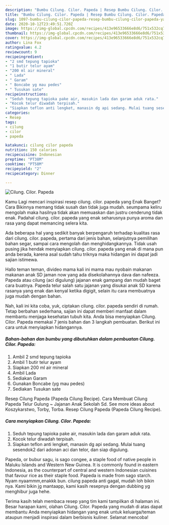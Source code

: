```yaml
---
description: "Bumbu Cilung. Cilor. Papeda | Resep Bumbu Cilung. Cilor. Papeda Yang Lezat"
title: "Bumbu Cilung. Cilor. Papeda | Resep Bumbu Cilung. Cilor. Papeda Yang Lezat"
slug: 1097-bumbu-cilung-cilor-papeda-resep-bumbu-cilung-cilor-papeda-yang-lezat
date: 2020-10-12T23:49:51.720Z
image: https://img-global.cpcdn.com/recipes/413e96533666e8d6/751x532cq70/cilung-cilor-papeda-foto-resep-utama.jpg
thumbnail: https://img-global.cpcdn.com/recipes/413e96533666e8d6/751x532cq70/cilung-cilor-papeda-foto-resep-utama.jpg
cover: https://img-global.cpcdn.com/recipes/413e96533666e8d6/751x532cq70/cilung-cilor-papeda-foto-resep-utama.jpg
author: Lina Fox
ratingvalue: 4.2
reviewcount: 9
recipeingredient:
- "2 smd tepung tapioka"
- "1 butir telur ayam"
- "200 ml air mineral"
- " Lada"
- " Garam"
- " Boncabe yg mau pedes"
- " Tusukan sate"
recipeinstructions:
- "Seduh tepung tapioka pake air, masukin lada dan garam aduk rata."
- "Kocok telur diwadah terpisah."
- "Siapkan teflon anti lengket, manasin dg api sedang. Mulai tuang sesendok2 dari adonan aci dan telor, dan siap digulung."
categories:
- Resep
tags:
- cilung
- cilor
- papeda

katakunci: cilung cilor papeda 
nutrition: 150 calories
recipecuisine: Indonesian
preptime: "PT38M"
cooktime: "PT58M"
recipeyield: "2"
recipecategory: Dinner

---
```



![Cilung. Cilor. Papeda](https://img-global.cpcdn.com/recipes/413e96533666e8d6/751x532cq70/cilung-cilor-papeda-foto-resep-utama.jpg)

Kamu Lagi mencari inspirasi resep cilung. cilor. papeda yang Enak Banget? Cara Bikinnya memang tidak susah dan tidak juga mudah. seumpama keliru mengolah maka hasilnya tidak akan memuaskan dan justru cenderung tidak enak. Padahal cilung. cilor. papeda yang enak seharusnya punya aroma dan rasa yang dapat memancing selera kita.

Ada beberapa hal yang sedikit banyak berpengaruh terhadap kualitas rasa dari cilung. cilor. papeda, pertama dari jenis bahan, selanjutnya pemilihan bahan segar, sampai cara mengolah dan menghidangkannya. Tidak usah pusing jika hendak menyiapkan cilung. cilor. papeda yang enak di mana pun anda berada, karena asal sudah tahu triknya maka hidangan ini dapat jadi sajian istimewa.

Hallo teman teman, divideo mama kali ini mama mau nyobain makanan makanan anak SD jaman now yang ada disekolahannya dava dan nafeeza. Papeda atau cilung (aci digulung) jajanan enak gampang dan mudah baget cara buatnya. Papeda telur salah satu jajanan yang disukai anak SD karena rasanya yang enak dan kenyal ketika digigit, selain itu cara membuatnya juga mudah dengan bahan.


Nah, kali ini kita coba, yuk, ciptakan cilung. cilor. papeda sendiri di rumah. Tetap berbahan sederhana, sajian ini dapat memberi manfaat dalam membantu menjaga kesehatan tubuh kita. Anda bisa menyiapkan Cilung. Cilor. Papeda memakai 7 jenis bahan dan 3 langkah pembuatan. Berikut ini cara untuk menyiapkan hidangannya.

<!--inarticleads1-->

##### Bahan-bahan dan bumbu yang dibutuhkan dalam pembuatan Cilung. Cilor. Papeda:

1. Ambil 2 smd tepung tapioka
1. Ambil 1 butir telur ayam
1. Siapkan 200 ml air mineral
1. Ambil  Lada
1. Sediakan  Garam
1. Gunakan  Boncabe (yg mau pedes)
1. Sediakan  Tusukan sate


Resep Cilung Papeda (Papeda Cilung Recipe). Cara Membuat Cilung Papeda Telur Gulung ~ Jajanan Anak Sekolah Sd. See more ideas about Koszykarstwo, Torby, Torba. Resep Cilung Papeda (Papeda Cilung Recipe). 

<!--inarticleads2-->

##### Cara menyiapkan Cilung. Cilor. Papeda:

1. Seduh tepung tapioka pake air, masukin lada dan garam aduk rata.
1. Kocok telur diwadah terpisah.
1. Siapkan teflon anti lengket, manasin dg api sedang. Mulai tuang sesendok2 dari adonan aci dan telor, dan siap digulung.


Papeda, or bubur sagu, is sago congee, a staple food of native people in Maluku Islands and Western New Guinea. It is commonly found in eastern Indonesia, as the counterpart of central and western Indonesian cuisines that favour rice as their staple food. Papeda is made from sago starch. Nyam nyaammm,enakkk bun. cilung papeda anti gagal, mudah loh bikin nya. Kami bikin jg mantaapp, kami kasih resepnya dengan dubbing yg menghibur juga hehe. 

Terima kasih telah membaca resep yang tim kami tampilkan di halaman ini. Besar harapan kami, olahan Cilung. Cilor. Papeda yang mudah di atas dapat membantu Anda menyiapkan hidangan yang enak untuk keluarga/teman ataupun menjadi inspirasi dalam berbisnis kuliner. Selamat mencoba!
